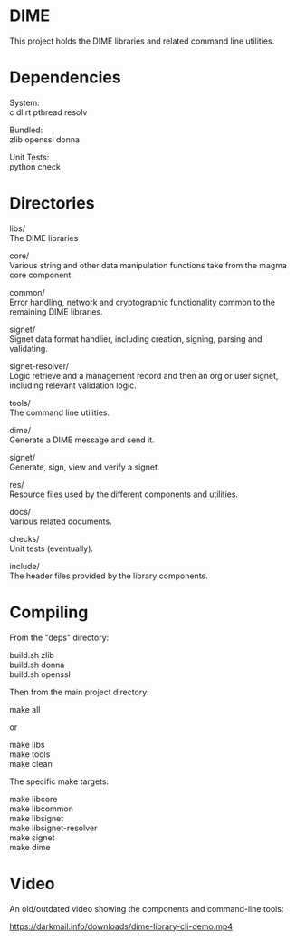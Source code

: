 DIME
=========
This project holds the DIME libraries and related command line utilities.

Dependencies
=========

System:  
c dl rt pthread resolv

Bundled:  
zlib openssl donna

Unit Tests:  
python check 

Directories
=========

libs/  
  The DIME libraries
  
  core/  
    Various string and other data manipulation functions take from the magma core component.
    
  common/  
    Error handling, network and cryptographic functionality common to the remaining DIME libraries. 
    
  signet/  
    Signet data format handlier, including creation, signing, parsing and validating. 
    
  signet-resolver/  
    Logic retrieve and a management record and then an org or user signet, including relevant validation logic.
    
tools/  
  The command line utilities.
  
  dime/  
    Generate a DIME message and send it.
    
  signet/  
    Generate, sign, view and verify a signet.
    
res/  
  Resource files used by the different components and utilities. 

docs/  
  Various related documents.
  
checks/  
  Unit tests (eventually).
  
include/  
  The header files provided by the library components. 
    
Compiling
=========

From the "deps" directory:  

build.sh zlib  
build.sh donna  
build.sh openssl  

Then from the main project directory:  

make all  

or  

make libs  
make tools  
make clean  

The specific make targets:  

make libcore  
make libcommon  
make libsignet  
make libsignet-resolver  
make signet  
make dime  

Video
=========

An old/outdated video showing the components and command-line tools:  

https://darkmail.info/downloads/dime-library-cli-demo.mp4

